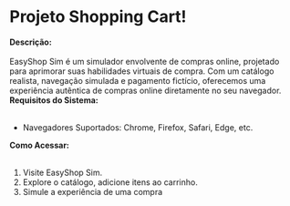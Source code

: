 # Projeto Shopping Cart!

<summary><strong>Descrição:</strong></summary><br />
EasyShop Sim é um simulador envolvente de compras online, projetado para aprimorar suas habilidades virtuais de compra. Com um catálogo realista, navegação simulada e pagamento fictício, oferecemos uma experiência autêntica de compras online diretamente no seu navegador.
<br/>

<summary><strong>Requisitos do Sistema:</strong></summary><br />

<ul>
  <li>Navegadores Suportados: Chrome, Firefox, Safari, Edge, etc.</li>
</ul> 

<summary><strong>Como Acessar:</strong></summary><br />
<ol>
  <li>Visite EasyShop Sim.</li>
  <li>Explore o catálogo, adicione itens ao carrinho.
</li>
  <li>Simule a experiência de uma compra</li>
</ol>  